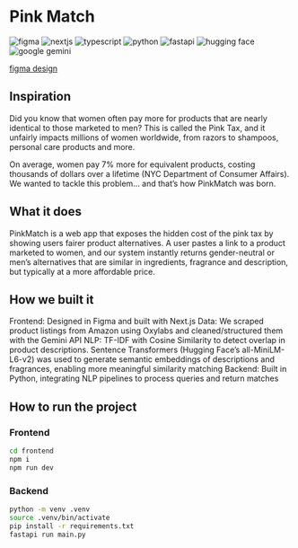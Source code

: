 # Pink Match

![figma](https://img.shields.io/badge/Figma-F24E1E?style=for-the-badge&logo=figma&logoColor=white)
![nextjs](https://img.shields.io/badge/next%20js-000000?style=for-the-badge&logo=nextdotjs&logoColor=white)
![typescript](https://img.shields.io/badge/TypeScript-007ACC?style=for-the-badge&logo=typescript&logoColor=white)
![python](https://img.shields.io/badge/Python-FFD43B?style=for-the-badge&logo=python&logoColor=blue)
![fastapi](https://img.shields.io/badge/fastapi-109989?style=for-the-badge&logo=FASTAPI&logoColor=white)
![hugging face](https://img.shields.io/badge/-HuggingFace-FDEE21?style=for-the-badge&logo=HuggingFace&logoColor=black)
![google gemini](https://img.shields.io/badge/Google%20Gemini-8E75B2?style=for-the-badge&logo=googlegemini&logoColor=white)

[figma design](https://www.figma.com/design/znHjr90pu3uQtFkug199cu/PinkMatch--TechNova-2025?node-id=7-115&t=7BseKiNO2oPQBejD-0)
## Inspiration
Did you know that women often pay more for products that are nearly identical to those marketed to men? This is called the Pink Tax, and it unfairly impacts millions of women worldwide, from razors to shampoos, personal care products and more.

On average, women pay 7% more for equivalent products, costing thousands of dollars over a lifetime (NYC Department of Consumer Affairs). We wanted to tackle this problem... and that’s how PinkMatch was born.

## What it does
PinkMatch is a web app that exposes the hidden cost of the pink tax by showing users fairer product alternatives. A user pastes a link to a product marketed to women, and our system instantly returns gender-neutral or men’s alternatives that are similar in ingredients, fragrance and description, but typically at a more affordable price.

## How we built it
Frontend: Designed in Figma and built with Next.js
Data: We scraped product listings from Amazon using Oxylabs and cleaned/structured them with the Gemini API
NLP: TF-IDF with Cosine Similarity to detect overlap in product descriptions. Sentence Transformers (Hugging Face’s all-MiniLM-L6-v2) was used to generate semantic embeddings of descriptions and fragrances, enabling more meaningful similarity matching
Backend: Built in Python, integrating NLP pipelines to process queries and return matches

## How to run the project

### Frontend
```bash
cd frontend
npm i
npm run dev
```

### Backend
```bash
python -m venv .venv
source .venv/bin/activate
pip install -r requirements.txt
fastapi run main.py
```
